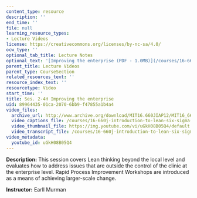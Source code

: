 ```yaml
---
content_type: resource
description: ''
end_time: ''
file: null
learning_resource_types:
- Lecture Videos
license: https://creativecommons.org/licenses/by-nc-sa/4.0/
ocw_type: ''
optional_tab_title: Lecture Notes
optional_text: '[Improving the enterprise (PDF - 1.0MB)](/courses/16-660j-introduction-to-lean-six-sigma-methods-january-iap-2012/resources/mit16_660jiap12_2-4h)'
parent_title: Lecture Videos
parent_type: CourseSection
related_resources_text: ''
resource_index_text: ''
resourcetype: Video
start_time: ''
title: Ses. 2-4H Improving the enterprise
uid: 89964435-01ca-2070-6bb9-f47855a1b4a4
video_files:
  archive_url: http://www.archive.org/download/MIT16.660JIAP12/MIT16_660JIAP12_ses2-4_300k.mp4
  video_captions_file: /courses/16-660j-introduction-to-lean-six-sigma-methods-january-iap-2012/cf9eb11b5e5c5926a56654bd64e76fc7_uGkH08B05Q4.vtt
  video_thumbnail_file: https://img.youtube.com/vi/uGkH08B05Q4/default.jpg
  video_transcript_file: /courses/16-660j-introduction-to-lean-six-sigma-methods-january-iap-2012/5680f7c7d2f4049e2a1a160e16cb6681_uGkH08B05Q4.pdf
video_metadata:
  youtube_id: uGkH08B05Q4
---
```


**Description:** This session covers Lean thinking beyond the local level and evaluates how to address issues that are outside the control of the clinic at the enterprise level. Rapid Process Improvement Workshops are introduced as a means of achieving larger-scale change.

**Instructor:** Earll Murman

